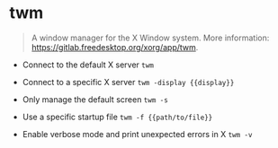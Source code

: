 # twm
> A window manager for the X Window system.
> More information: <https://gitlab.freedesktop.org/xorg/app/twm>.

- Connect to the default X server
`twm`

- Connect to a specific X server
`twm -display {{display}}`

- Only manage the default screen
`twm -s`

- Use a specific startup file
`twm -f {{path/to/file}}`

- Enable verbose mode and print unexpected errors in X
`twm -v`
